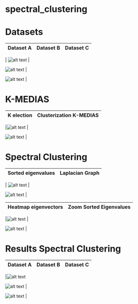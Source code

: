 # spectral_clustering
 
 
# Datasets

|Dataset A|Dataset B|Dataset C|
|---------|---------|---------|
 
| ![alt text](https://github.com/qwerteleven/spectral_clustering/tree/main/assets/dataset_A.png?raw=true) |
 
![alt text](https://github.com/qwerteleven/spectral_clustering/tree/main/assets/dataset_B.png?raw=true) |
 
![alt text](https://github.com/qwerteleven/spectral_clustering/tree/main/assets/dataset_C.png.png?raw=true) |



# K-MEDIAS

 
|K election|Clusterization K-MEDIAS|
|----------|-----------------------|

|![alt text](https://github.com/qwerteleven/spectral_clustering/tree/main/assets/k-medias_k-inertia.png?raw=true) |
 
![alt text](https://github.com/qwerteleven/spectral_clustering/tree/main/assets/clusterizacion-k-medias.png?raw=true) |
 



# Spectral Clustering

|Sorted eigenvalues|Laplacian Graph|
|------------------|---------------|

| ![alt text](https://github.com/qwerteleven/spectral_clustering/tree/main/assets/autovalores-autovectores-lapaciano.png?raw=true) |
 
![alt text](https://github.com/qwerteleven/spectral_clustering/tree/main/assets/Grafo-laplaciano.png?raw=true) |
 


|Heatmap eigenvectors|Zoom Sorted Eigenvalues|
|--------------------|-----------------------|
 
|![alt text](https://github.com/qwerteleven/spectral_clustering/tree/main/assets/mapa_calor_autovectores_laplaciano.png?raw=true) |
 
![alt text](https://github.com/qwerteleven/spectral_clustering/tree/main/assets/zoom-autovalores.png?raw=true) |


# Results Spectral Clustering

 
|Dataset A|Dataset B|Dataset C|
|---------|---------|---------|

 
|![alt text](https://github.com/qwerteleven/spectral_clustering/tree/main/assets/clasificacion_SC_dataset_A.png?raw=true) 
 
![alt text](https://github.com/qwerteleven/spectral_clustering/tree/main/assets/clasificacion_SC_dataset_B.png?raw=true) |
 
![alt text](https://github.com/qwerteleven/spectral_clustering/tree/main/assets/clasificacion_SC_dataset_C.png?raw=true) |
 

